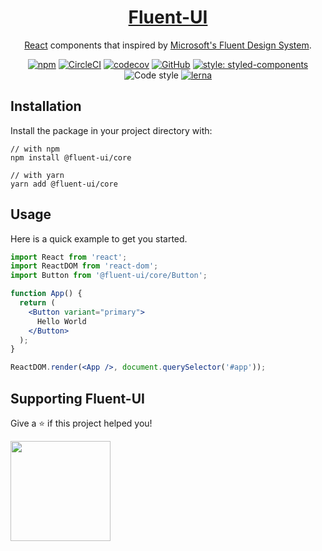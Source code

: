 <p align="center">
  <a href="https://fluent-ui.com/" rel="noopener" target="_blank">
    <h1 align="center">Fluent-UI</h1>
  </a>
</p>

<div align="center">

[React](https://reactjs.org/) components that inspired by [Microsoft's Fluent Design System](https://www.microsoft.com/design/fluent/).

[![npm](https://img.shields.io/npm/v/@fluent-ui/core.svg?style=flat-square)](https://www.npmjs.com/package/@fluent-ui/core)
[![CircleCI](https://img.shields.io/circleci/build/github/fluent-org/fluent-ui/master.svg?style=flat-square)](https://circleci.com/gh/fluent-org/fluent-ui/tree/master)
[![codecov](https://img.shields.io/codecov/c/github/fluent-org/fluent-ui.svg?style=flat-square)](https://codecov.io/gh/fluent-org/fluent-ui)
[![GitHub](https://img.shields.io/github/license/mashape/apistatus.svg?style=flat-square)](https://github.com/fluent-org/fluent-ui/blob/master/LICENSE)
[![style: styled-components](https://img.shields.io/badge/style-%F0%9F%92%85%20styled--components-orange.svg?colorB=daa357&colorA=db748e&style=flat-square)](https://github.com/styled-components/styled-components)
![Code style](https://img.shields.io/badge/code_style-prettier-ff69b4.svg?style=flat-square)
[![lerna](https://img.shields.io/badge/maintained%20with-lerna-cc00ff.svg?style=flat-square)](https://lerna.js.org/)

</div>


## Installation

Install the package in your project directory with:

```
// with npm
npm install @fluent-ui/core

// with yarn
yarn add @fluent-ui/core
```

## Usage

Here is a quick example to get you started.

```jsx
import React from 'react';
import ReactDOM from 'react-dom';
import Button from '@fluent-ui/core/Button';

function App() {
  return (
    <Button variant="primary">
      Hello World
    </Button>
  );
}

ReactDOM.render(<App />, document.querySelector('#app'));
```

## Supporting Fluent-UI

Give a ⭐️ if this project helped you!

<a href="https://www.patreon.com/fluent_ui">
  <img src="https://c5.patreon.com/external/logo/become_a_patron_button@2x.png" width="160">
</a>
